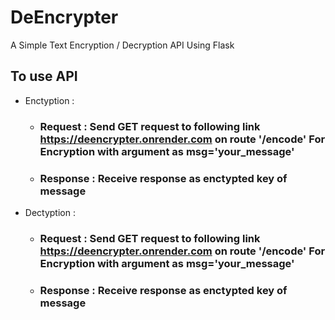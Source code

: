 # DeEncrypter
A Simple Text Encryption / Decryption API Using Flask

## To use API
* Enctyption :
  * ### Request : Send GET request to following link https://deencrypter.onrender.com on route '/encode' For Encryption with argument as msg='your_message'
  * ### Response : Receive response as enctypted key of message
* Dectyption :
  * ### Request : Send GET request to following link https://deencrypter.onrender.com on route '/encode' For Encryption with argument as msg='your_message'
  * ### Response : Receive response as enctypted key of message
